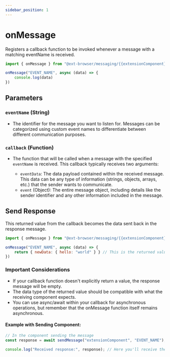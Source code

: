 ```yaml
---
sidebar_position: 1
---
```


# onMessage

Registers a callback function to be invoked whenever a message with a matching eventName is received.

```js
import { onMessage } from "@ext-browser/messaging/{{extensionComponent}}";

onMessage("EVENT_NAME", async (data) => {
    console.log(data)
})
```

## Parameters

### `eventName` (String)
- The identifier for the message you want to listen for. Messages can be categorized using custom event names to differentiate between different communication purposes.

### `callback` (Function)
- The function that will be called when a message with the specified `eventName` is received. This callback typically receives two arguments:

    - `eventData`: The data payload contained within the received message. This data can be any type of information (strings, objects, arrays, etc.) that the sender wants to communicate.
    - `event` (Object): The entire message object, including details like the sender identifier and any other information included in the message.

## Send Response

This returned value from the callback becomes the data sent back in the response message.

```js
import { onMessage } from "@ext-browser/messaging/{{extensionComponent}}";

onMessage("EVENT_NAME", async (data) => {
    return { newData: { hello: "world" } } // This is the returned value
})
```

### Important Considerations
- If your callback function doesn't explicitly return a value, the response message will be empty.
- The data type of the returned value should be compatible with what the receiving component expects.
- You can use async/await within your callback for asynchronous operations, but remember that the onMessage function itself remains asynchronous.

#### Example with Sending Component:

```js
// In the component sending the message
const response = await sendMessage("extensionComponent", "EVENT_NAME");

console.log("Received response:", response); // Here you'll receive the `{ newData: { hello: "world" } }` object
```

